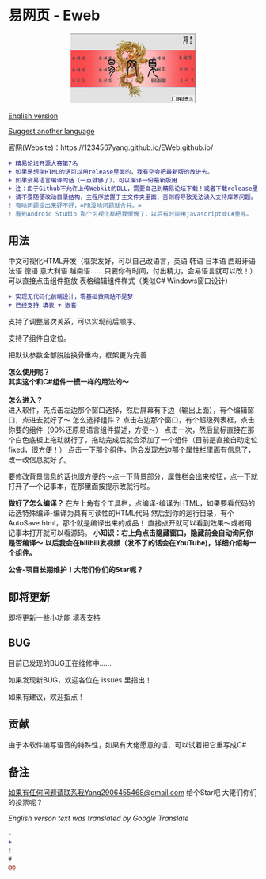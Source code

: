 # 易网页 - Eweb
  <div  align="center">
  <p>
      <img width="50%" src="https://github.com/1234567Yang/Eweb/blob/main/%E6%98%93%E7%BD%91%E9%A1%B51.0/photos/LOGO.png">
  </p>
  
  </div>

[English version](/README.En.md)
    
  <a align="center" href="https://github.com/1234567Yang/Eweb/issues">Suggest another language</a>
  </div>
官网(Website)：https://1234567yang.github.io/EWeb.github.io/
<br>


```diff
+ 精易论坛开源大赛第7名
+ 如果是想学HTML的话可以用release里面的，我有空会把最新版的放进去。
+ 如果会易语言编译的话（一点就够了），可以编译一份最新版用
+ 注：由于Github不允许上传Webkit的DLL，需要自己到精易论坛下载！或者下载release里面的
+ 请不要随便改动目录结构，主程序放置于主文件夹里面，否则将导致无法读入支持库等问题。
! 有啥问题提出来好不好，=PR没啥问题就合并。=
! 看到Android Studio 那个可视化都把我惭愧了，以后有时间用javascript或C#重写。
```


## 用法

中文可视化HTML开发（框架友好，可以自己改语言，英语 韩语 日本语 西班牙语 法语 德语 意大利语 越南语...... 只要你有时间，付出精力，会易语言就可以改！）
可以直接点击组件拖放
表格编辑组件样式（类似C# Windows窗口设计）
```diff
+ 实现无代码化前端设计，零基础做网站不是梦
+ 已经支持 填表 + 嵌套
```
支持了调整层次关系，可以实现前后顺序。

支持了组件自定位。

把默认参数全部脱胎换骨重构，框架更为完善


**怎么使用呢？**
<br>
**其实这个和C#组件一模一样的用法的～**
<br><br>
**怎么进入？**
<br>
进入软件，先点击左边那个窗口选择，然后屏幕有下边（输出上面），有个编辑窗口，点进去就好了～
怎么选择组件？
点击右边那个窗口，有个超级列表框，点击你要的组件（90%还原易语言组件描述，方便～）
点击一次，然后鼠标直接在那个白色底板上拖动就行了，拖动完成后就会添加了一个组件（目前是直接自动定位fixed，很方便！）
点击一下那个组件，你会发现左边那个属性栏里面有信息了，改一改信息就好了。

要修改背景信息的话也很方便的～点一下背景部分，属性栏会出来按钮，点一下就打开了一个记事本，在那里面按提示改就行啦。

**做好了怎么编译？**
在左上角有个工具栏，点编译-编译为HTML，如果要看代码的话选特殊编译-编译为具有可读性的HTML代码
然后到你的运行目录，有个AutoSave.html，那个就是编译出来的成品！
直接点开就可以看到效果～或者用记事本打开就可以看源码。
**小知识：右上角点击隐藏窗口，隐藏前会自动询问你是否编译～**
**以后我会在bilibili发视频（发不了的话会在YouTube)，详细介绍每一个组件。**

**公告-项目长期维护！大佬们你们的Star呢？**


## 即将更新

即将更新一些小功能
填表支持

## BUG
目前已发现的BUG正在维修中......

如果发现新BUG，欢迎各位在 issues 里指出！

如果有建议，欢迎指点！

## 贡献
由于本软件编写语音的特殊性，如果有大佬愿意的话，可以试着把它重写成C#

## 备注

如果有任何问题请联系我Yang2906455468@gmail.com
给个Star吧
大佬们你们的投票呢？




*English verson text was translated by Google Translate*
```diff
- 
+ 
! 
# 
@@ 
```
